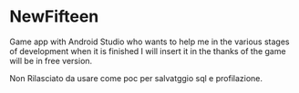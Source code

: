 # NewFifteen
Game app with Android Studio
who wants to help me in the various stages of
development when it is finished I will insert
it in the thanks of the game will be in free version.

Non Rilasciato da usare come poc per salvatggio sql e profilazione.
